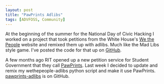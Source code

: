 ```yaml
---
layout: post
title: "PawPrints Adlibs"
tags: [ADVFOSS, Community]
---
```

At the beginning of the summer for the National Day of Civic Hacking
I worked on a project that took petitions from the White House's
[We the People](https://petitions.whitehouse.gov/) website and
remixed them up with adlibs. Much like the Mad Libs style game. I've posted
the code for that up on [GitHub](https://github.com/liam-middlebrook/wethepeople-adlibs).

A few months ago RIT opened up a new petition service for Student Government
that they call [PawPrints](http://pawprints.rit.edu). Last week I decided to
update and remix my wethepeople-adlibs python script and make it use PawPrints.
[pawprints-adlibs](https://github.com/liam-middlebrook/pawprints-adlibs) is
on GitHub.
